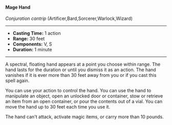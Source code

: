 #### Mage Hand
*Conjuration cantrip* (Artificer,Bard,Sorcerer,Warlock,Wizard)
___
- **Casting Time:** 1 action
- **Range:** 30 feet
- **Components:** V, S
- **Duration:** 1 minute
---
A spectral, floating hand appears at a point you choose within range. The hand lasts for the duration or until you dismiss it as an action. The hand vanishes if it is ever more than 30 feet away from you or if you cast this spell again.

You can use your action to control the hand. You can use the hand to manipulate an object, open an unlocked door or container, stow or retrieve an item from an open container, or pour the contents out of a vial. You can move the hand up to 30 feet each time you use it.

The hand can't attack, activate magic items, or carry more than 10 pounds.
